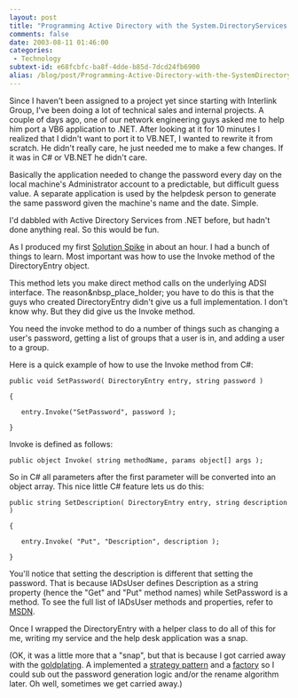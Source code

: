 ```yaml
---
layout: post
title: "Programming Active Directory with the System.DirectoryServices Namespace"
comments: false
date: 2003-08-11 01:46:00
categories:
 - Technology
subtext-id: e68fcbfc-ba8f-4dde-b85d-7dcd24fb6900
alias: /blog/post/Programming-Active-Directory-with-the-SystemDirectoryServices-Namespace.aspx
---
```



Since I haven't been assigned to a project yet since starting with Interlink Group, I've been doing a lot of technical sales and internal projects. A couple of days ago, one of our network engineering guys asked me to help him port a VB6 application to .NET. After looking at it for 10 minutes I realized that I didn't want to port it to VB.NET, I wanted to rewrite it from scratch. He didn't really care, he just needed me to make a few changes. If it was in C# or VB.NET he didn't care.

Basically the application needed to change the password every day on the local machine's Administrator account to a predictable, but difficult guess value. A separate application is used by the helpdesk person to generate the same password given the machine's name and the date. Simple.

I'd dabbled with Active Directory Services from .NET before, but hadn't done anything real. So this would be fun.

As I produced my first [Solution Spike](http://c2.com/cgi/wiki?SpikeSolution) in about an hour. I had a bunch of things to learn. Most important was how to use the Invoke method of the DirectoryEntry object.

This method lets you make direct method calls on the underlying ADSI interface. The reason&nbsp_place_holder; you have to do this is that the guys who created DirectoryEntry didn't give us a full implementation. I don't know why. But they did give us the Invoke method.

You need the invoke method to do a number of things such as changing a user's password, getting a list of groups that a user is in, and adding a user to a group.

Here is a quick example of how to use the Invoke method from C#:
    
    public void SetPassword( DirectoryEntry entry, string password )
      
    {
      
       entry.Invoke("SetPassword", password );
      
    }
    

Invoke is defined as follows:
    
    public object Invoke( string methodName, params object[] args );

So in C# all parameters after the first parameter will be converted into an object array. This nice little C# feature lets us do this:
    
    public string SetDescription( DirectoryEntry entry, string description )
      
    {
      
       entry.Invoke( "Put", "Description", description );
      
    }
    

You'll notice that setting the description is different that setting the password. That is because IADsUser defines Description as a string property (hence the "Get" and "Put" method names) while SetPassword is a method. To see the full list of IADsUser methods and properties, refer to [MSDN](http://msdn.microsoft.com/library/default.asp?url=/library/en-us/netdir/adsi/iadsuser.asp).

Once I wrapped the DirectoryEntry with a helper class to do all of this for me, writing my service and the help desk application was a snap.

(OK, it was a little more that a "snap", but that is because I got carried away with the [goldplating](http://c2.com/cgi/wiki?GoldPlating). A implemented a [strategy pattern](http://c2.com/cgi/wiki?StrategyPattern) and a [factory](http://c2.com/cgi/wiki?AbstractFactoryPattern) so I could sub out the password generation logic and/or the rename algorithm later. Oh well, sometimes we get carried away.)
